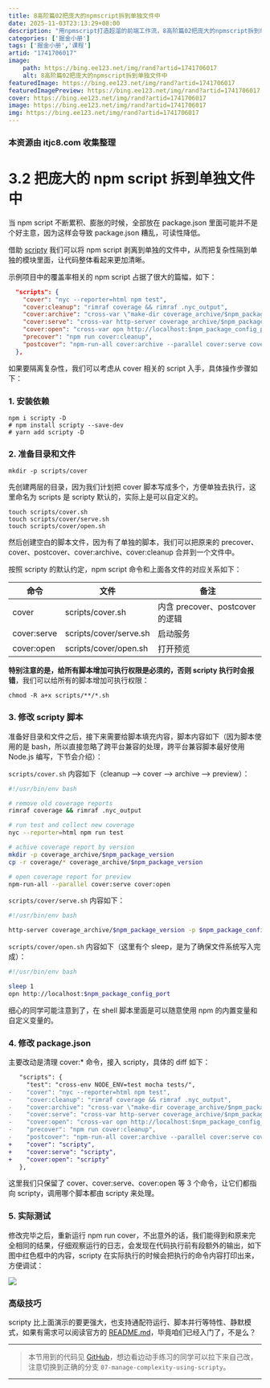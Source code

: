 ```yaml
---
title: 8高阶篇02把庞大的npmscript拆到单独文件中
date: 2025-11-03T23:13:29+08:00
description: "用npmscript打造超溜的前端工作流，8高阶篇02把庞大的npmscript拆到单独文件中"
categories: ['掘金小册']
tags: ['掘金小册','课程']
artid: "1741706017"
image:
    path: https://bing.ee123.net/img/rand?artid=1741706017
    alt: 8高阶篇02把庞大的npmscript拆到单独文件中
featuredImage: https://bing.ee123.net/img/rand?artid=1741706017
featuredImagePreview: https://bing.ee123.net/img/rand?artid=1741706017
cover: https://bing.ee123.net/img/rand?artid=1741706017
image: https://bing.ee123.net/img/rand?artid=1741706017
img: https://bing.ee123.net/img/rand?artid=1741706017
---
```


### 本资源由 itjc8.com 收集整理
# 3.2 把庞大的 npm script 拆到单独文件中

当 npm script 不断累积、膨胀的时候，全部放在 package.json 里面可能并不是个好主意，因为这样会导致 package.json 糟乱，可读性降低。

借助 [scripty](https://github.com/testdouble/scripty) 我们可以将 npm script 剥离到单独的文件中，从而把复杂性隔到单独的模块里面，让代码整体看起来更加清晰。

示例项目中的覆盖率相关的 npm script 占据了很大的篇幅，如下：

```json
  "scripts": {
    "cover": "nyc --reporter=html npm test",
    "cover:cleanup": "rimraf coverage && rimraf .nyc_output",
    "cover:archive": "cross-var \"make-dir coverage_archive/$npm_package_version && cpr coverage/* coverage_archive/$npm_package_version -o\"",
    "cover:serve": "cross-var http-server coverage_archive/$npm_package_version -p $npm_package_config_port",
    "cover:open": "cross-var opn http://localhost:$npm_package_config_port",
    "precover": "npm run cover:cleanup",
    "postcover": "npm-run-all cover:archive --parallel cover:serve cover:open"
  },
```

如果要隔离复杂性，我们可以考虑从 cover 相关的 script 入手，具体操作步骤如下：

### 1. 安装依赖

```shell
npm i scripty -D
# npm install scripty --save-dev
# yarn add scripty -D
```

### 2. 准备目录和文件

```shell
mkdir -p scripts/cover
```

先创建两层的目录，因为我们计划把 cover 脚本写成多个，方便单独去执行，这里命名为 scripts 是 scripty 默认的，实际上是可以自定义的。

```shell
touch scripts/cover.sh
touch scripts/cover/serve.sh
touch scripts/cover/open.sh
```

然后创建空白的脚本文件，因为有了单独的脚本，我们可以把原来的 precover、cover、postcover、cover:archive、cover:cleanup 合并到一个文件中。

按照 scripty 的默认约定，npm script 命令和上面各文件的对应关系如下：

命令 | 文件 | 备注
--- | --- | ---
cover | scripts/cover.sh | 内含 precover、postcover 的逻辑
cover:serve | scripts/cover/serve.sh | 启动服务
cover:open | scripts/cover/open.sh | 打开预览

**特别注意的是，给所有脚本增加可执行权限是必须的，否则 scripty 执行时会报错**，我们可以给所有的脚本增加可执行权限：

```shell
chmod -R a+x scripts/**/*.sh
```

### 3. 修改 scripty 脚本

准备好目录和文件之后，接下来需要给脚本填充内容，脚本内容如下（因为脚本使用的是 bash，所以直接忽略了跨平台兼容的处理，跨平台兼容脚本最好使用 Node.js 编写，下节会介绍）：

`scripts/cover.sh` 内容如下（cleanup --> cover --> archive --> preview）：

```bash
#!/usr/bin/env bash

# remove old coverage reports
rimraf coverage && rimraf .nyc_output

# run test and collect new coverage
nyc --reporter=html npm run test

# achive coverage report by version
mkdir -p coverage_archive/$npm_package_version
cp -r coverage/* coverage_archive/$npm_package_version

# open coverage report for preview
npm-run-all --parallel cover:serve cover:open
```

`scripts/cover/serve.sh` 内容如下：

```bash
#!/usr/bin/env bash

http-server coverage_archive/$npm_package_version -p $npm_package_config_port
```

`scripts/cover/open.sh` 内容如下（这里有个 sleep，是为了确保文件系统写入完成）：

```bash
#!/usr/bin/env bash

sleep 1
opn http://localhost:$npm_package_config_port
```

细心的同学可能注意到了，在 shell 脚本里面是可以随意使用 npm 的内置变量和自定义变量的。

### 4. 修改 package.json

主要改动是清理 cover:* 命令，接入 scripty，具体的 diff 如下：

```patch
   "scripts": {
     "test": "cross-env NODE_ENV=test mocha tests/",
-    "cover": "nyc --reporter=html npm test",
-    "cover:cleanup": "rimraf coverage && rimraf .nyc_output",
-    "cover:archive": "cross-var \"make-dir coverage_archive/$npm_package_version && cpr coverage/* coverage_archive/$npm_package_version -o\"",
-    "cover:serve": "cross-var http-server coverage_archive/$npm_package_version -p $npm_package_config_port",
-    "cover:open": "cross-var opn http://localhost:$npm_package_config_port",
-    "precover": "npm run cover:cleanup",
-    "postcover": "npm-run-all cover:archive --parallel cover:serve cover:open"
+    "cover": "scripty",
+    "cover:serve": "scripty",
+    "cover:open": "scripty"
   },
```

这里我们只保留了 cover、cover:serve、cover:open 等 3 个命令，让它们都指向 scripty，调用哪个脚本都由 scripty 来处理。

### 5. 实际测试

修改完毕之后，重新运行 npm run cover，不出意外的话，我们能得到和原来完全相同的结果，仔细观察运行的日志，会发现在代码执行前有段额外的输出，如下图中红色框中的内容，scripty 在实际执行的时候会把执行的命令内容打印出来，方便调试：

![](https://user-gold-cdn.xitu.io/2017/12/7/1602e70a1b4df91b?w=874&h=711&f=png&s=94680)

### 高级技巧

scripty 比上面演示的要更强大，也支持通配符运行、脚本并行等特性、静默模式，如果有需求可以阅读官方的 [README.md](https://github.com/testdouble/scripty#advanced-usage)，毕竟咱们已经入门了，不是么？

----------------------------
> 本节用到的代码见 [GitHub](https://github.com/wangshijun/automated-workflow-with-npm-script/tree/07-manage-complexity-using-scripty)，想边看边动手练习的同学可以拉下来自己改，注意切换到正确的分支 `07-manage-complexity-using-scripty`。

----------------------------
